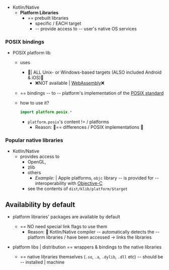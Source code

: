 [//]: # (title: Platform libraries)

* Kotlin/Native 
  * **Platform Libraries**
    * == prebuilt libraries 
      * specific / EACH target
      * -- provide access to -- user's native OS services

### POSIX bindings

* POSIX platform lib
  * uses
    * 👀| ALL Unix- or Windows-based targets (ALSO included Android & iOS)👀
      * ❌NOT available | [WebAssembly](https://en.wikipedia.org/wiki/WebAssembly)❌ 
  * == bindings -- to -- platform's implementation of the [POSIX standard](https://en.wikipedia.org/wiki/POSIX)
  * how to use it?

    ```kotlin
    import platform.posix.*
    ```

    * `platform.posix`'s content != / platforms
      * Reason: 🧠== differences / POSIX implementations 🧠

### Popular native libraries

* Kotlin/Native 
  * provides access to
    * OpenGL,
    * zlib 
    * others
      * _Example:_ | Apple platforms, `objc` library -- is provided for -- interoperability with [Objective-C](https://en.wikipedia.org/wiki/Objective-C)
    *  see the contents of `dist/klib/platform/$target`

## Availability by default

* platform libraries' packages are available by default
  * == NO need special link flags to use them
    * Reason: 🧠 Kotlin/Native compiler -- automatically detects the -- platform libraries / have been accessed -> links the libraries

* platform libs | distribution == wrappers & bindings to the native libraries
  * == native libraries themselves (`.so`, `.a`, `.dylib`, `.dll` etc) -- should be -- installed | machine
